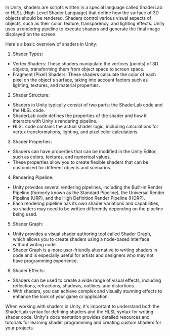 In Unity, shaders are scripts written in a special language called ShaderLab or HLSL (High-Level Shader Language) that define how the surface of 3D objects should be rendered. Shaders control various visual aspects of objects, such as their color, texture, transparency, and lighting effects. Unity uses a rendering pipeline to execute shaders and generate the final image displayed on the screen.

Here's a basic overview of shaders in Unity:

1. Shader Types:
- Vertex Shaders: These shaders manipulate the vertices (points) of 3D objects, transforming them from object space to screen space.
- Fragment (Pixel) Shaders: These shaders calculate the color of each pixel on the object's surface, taking into account factors such as lighting, textures, and material properties.

2. Shader Structure:
- Shaders in Unity typically consist of two parts: the ShaderLab code and the HLSL code.
- ShaderLab code defines the properties of the shader and how it interacts with Unity's rendering pipeline.
- HLSL code contains the actual shader logic, including calculations for vertex transformations, lighting, and pixel color calculations.

3. Shader Properties:
- Shaders can have properties that can be modified in the Unity Editor, such as colors, textures, and numerical values.
- These properties allow you to create flexible shaders that can be customized for different objects and scenarios.

4. Rendering Pipeline:
- Unity provides several rendering pipelines, including the Built-in Render Pipeline (formerly known as the Standard Pipeline), the Universal Render Pipeline (URP), and the High Definition Render Pipeline (HDRP).
- Each rendering pipeline has its own shader variations and capabilities, so shaders may need to be written differently depending on the pipeline being used.

5. Shader Graph:
- Unity provides a visual shader authoring tool called Shader Graph, which allows you to create shaders using a node-based interface without writing code.
- Shader Graph is a more user-friendly alternative to writing shaders in code and is especially useful for artists and designers who may not have programming experience.

6. Shader Effects:
- Shaders can be used to create a wide range of visual effects, including reflections, refractions, shadows, outlines, and distortions.
- With shaders, you can achieve complex and visually stunning effects to enhance the look of your game or application.

When working with shaders in Unity, it's important to understand both the ShaderLab syntax for defining shaders and the HLSL syntax for writing shader code. Unity's documentation provides detailed resources and tutorials for learning shader programming and creating custom shaders for your projects.